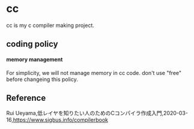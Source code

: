 # cc
cc is my c compiler making project.

## coding policy

#### memory management 
For simplicity, we will not manage memory in cc code.
don't use "free" before changeing this policy.

## Reference  
Rui Ueyama,低レイヤを知りたい人のためのCコンパイラ作成入門,2020-03-16,https://www.sigbus.info/compilerbook
